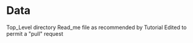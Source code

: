 # Data
Top_Level directory
Read_me file as recommended by Tutorial
Edited to permit a "pull" request
